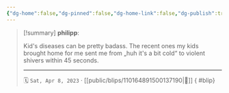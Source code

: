 ```yaml
---
{"dg-home":false,"dg-pinned":false,"dg-home-link":false,"dg-publish":true,"type":"blip","disabled rules":["yaml-title","yaml-title-alias","file-name-heading"],"title":"philipp on mastodon @ 2023-04-08","created-date":"2023-04-08T19:40:41","id":110164891500137180,"updated-date":"2025-05-02T08:50:43","dg-path":"blips/110164891500137190.md","permalink":"/blips/110164891500137190/","dgPassFrontmatter":true}
---
```


> [!summary] **philipp**:
>
> Kid's diseases can be pretty badass. The recent ones my kids brought home for me sent me from „huh it's a bit cold“ to violent shivers within 45 seconds.
> - - -
>
> 🗓️ `Sat, Apr 8, 2023` · [[public/blips/110164891500137190\|🔗]]
{ #blip}

